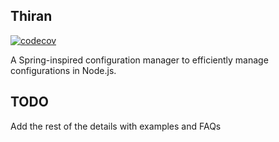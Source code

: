 ## Thiran 

[![codecov](https://codecov.io/gh/Prasanna-ramesh/thiran/graph/badge.svg?token=95TY7KKG9Z)](https://codecov.io/gh/Prasanna-ramesh/thiran)

A Spring-inspired configuration manager to efficiently manage configurations in Node.js.

## TODO

Add the rest of the details with examples and FAQs
